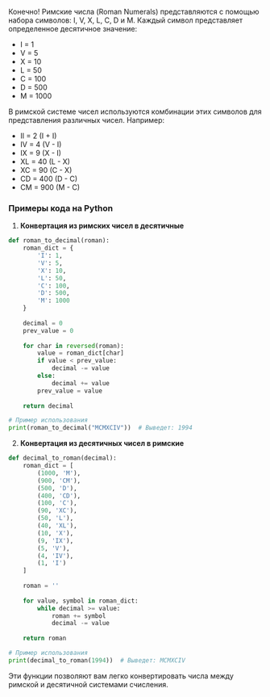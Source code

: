 Конечно! Римские числа (Roman Numerals) представляются с помощью набора символов: I, V, X, L, C, D и M. Каждый символ представляет определенное десятичное значение:

- I = 1
- V = 5
- X = 10
- L = 50
- C = 100
- D = 500
- M = 1000

В римской системе чисел используются комбинации этих символов для представления различных чисел. Например:

- II = 2 (I + I)
- IV = 4 (V - I)
- IX = 9 (X - I)
- XL = 40 (L - X)
- XC = 90 (C - X)
- CD = 400 (D - C)
- CM = 900 (M - C)

### Примеры кода на Python

1. **Конвертация из римских чисел в десятичные**

```python
def roman_to_decimal(roman):
    roman_dict = {
        'I': 1,
        'V': 5,
        'X': 10,
        'L': 50,
        'C': 100,
        'D': 500,
        'M': 1000
    }
    
    decimal = 0
    prev_value = 0
    
    for char in reversed(roman):
        value = roman_dict[char]
        if value < prev_value:
            decimal -= value
        else:
            decimal += value
        prev_value = value
    
    return decimal

# Пример использования
print(roman_to_decimal("MCMXCIV"))  # Выведет: 1994
```

2. **Конвертация из десятичных чисел в римские**

```python
def decimal_to_roman(decimal):
    roman_dict = [
        (1000, 'M'), 
        (900, 'CM'), 
        (500, 'D'), 
        (400, 'CD'),
        (100, 'C'), 
        (90, 'XC'), 
        (50, 'L'), 
        (40, 'XL'),
        (10, 'X'), 
        (9, 'IX'), 
        (5, 'V'), 
        (4, 'IV'),
        (1, 'I')
    ]
    
    roman = ''
    
    for value, symbol in roman_dict:
        while decimal >= value:
            roman += symbol
            decimal -= value
    
    return roman

# Пример использования
print(decimal_to_roman(1994))  # Выведет: MCMXCIV
```

Эти функции позволяют вам легко конвертировать числа между римской и десятичной системами счисления.
